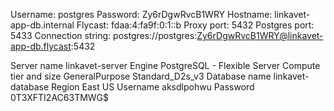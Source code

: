Username: postgres
Password: Zy6rDgwRvcB1WRY
Hostname: linkavet-app-db.internal
Flycast: fdaa:4:fa9f:0:1::b
Proxy port: 5432
Postgres port: 5433
Connection string: postgres://postgres:Zy6rDgwRvcB1WRY@linkavet-app-db.flycast:5432

Server name
linkavet-server
Engine
PostgreSQL - Flexible Server
Compute tier and size
GeneralPurpose Standard_D2s_v3
Database name
linkavet-database
Region
East US
Username
aksdlpohwu
Password
0T3XFTI2AC63TMWG$
